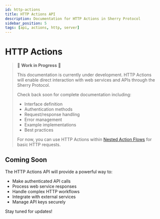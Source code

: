 ```yaml
---
id: http-actions
title: HTTP Actions API
description: Documentation for HTTP Actions in Sherry Protocol
sidebar_position: 5
tags: [api, actions, http, server]
---
```


# HTTP Actions

> 🚧 **Work in Progress** 🚧
>
> This documentation is currently under development. HTTP Actions will enable direct interaction with web services and APIs through the Sherry Protocol.
>
> Check back soon for complete documentation including:
> - Interface definition
> - Authentication methods
> - Request/response handling
> - Error management
> - Example implementations
> - Best practices
>
> For now, you can use HTTP Actions within [Nested Action Flows](./nested-action-flows) for basic HTTP requests.

## Coming Soon

The HTTP Actions API will provide a powerful way to:
- Make authenticated API calls
- Process web service responses
- Handle complex HTTP workflows
- Integrate with external services
- Manage API keys securely

Stay tuned for updates! 